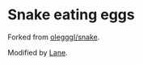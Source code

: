 Snake eating eggs
=====

Forked from [olegggI/snake](https://github.com/olegggI/snake).

Modified by [Lane](https://github.com/zhanglintc).

